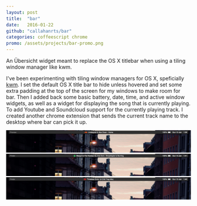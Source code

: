 ```yaml
---
layout: post
title:  "bar"
date:   2016-01-22
github: "callahanrts/bar"
categories: coffeescript chrome
promo: /assets/projects/bar-promo.png
---
```

An Übersicht widget meant to replace the OS X titlebar when using a tiling window manager like kwm.

I've been experimenting with tiling window managers for OS X, speficially [kwm](https://github.com/koekeishiya/kwm).
I set the default OS X title bar to hide unless hovered and set some extra padding at the top of
the screen for my windows to make room for bar. Then I added back some basic battery, date, time,
and active window widgets, as well as a widget for displaying the song that is currently playing.
To add Youtube and Soundcloud support for the currently playing track. I created another chrome
extension that sends the current track name to the desktop where bar can pick it up.

<div class="screenshots">
  <img src="/assets/projects/bar-1.png" />
  <img src="/assets/projects/bar-2.png" />
  <img src="/assets/projects/bar-3.png" />
</div>
